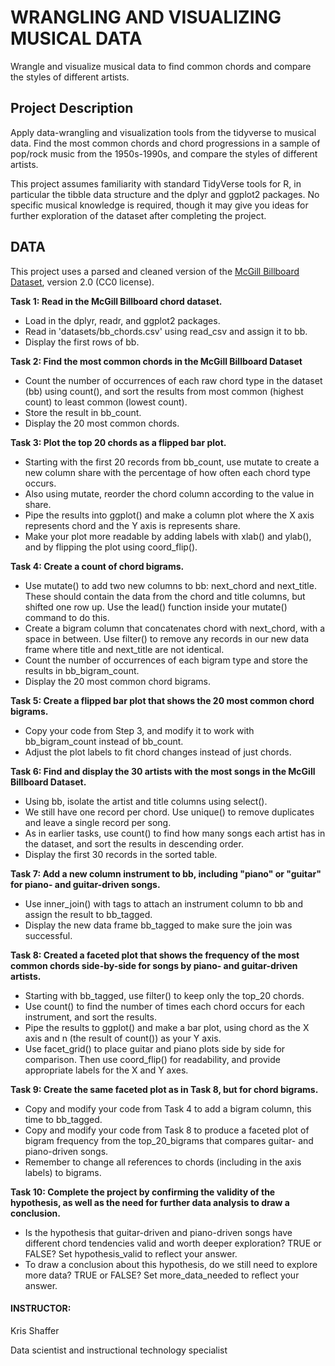 # WRANGLING AND VISUALIZING MUSICAL DATA

Wrangle and visualize musical data to find common chords and compare the styles of different artists.

## Project Description
Apply data-wrangling and visualization tools from the tidyverse to musical data. Find the most common chords and chord progressions in a sample of pop/rock music from the 1950s-1990s, and compare the styles of different artists.

This project assumes familiarity with standard TidyVerse tools for R, in particular the tibble data structure and the dplyr and ggplot2 packages. No specific musical knowledge is required, though it may give you ideas for further exploration of the dataset after completing the project.

## DATA
This project uses a parsed and cleaned version of the [McGill Billboard Dataset](http://ddmal.music.mcgill.ca/research/billboard), version 2.0 (CC0 license).


**Task 1: Read in the McGill Billboard chord dataset.**

- Load in the dplyr, readr, and ggplot2 packages.
- Read in 'datasets/bb_chords.csv' using read_csv and assign it to bb.
- Display the first rows of bb.

**Task 2: Find the most common chords in the McGill Billboard Dataset**

- Count the number of occurrences of each raw chord type in the dataset (bb) using count(), and sort the results from most common (highest count) to least common (lowest count).
- Store the result in bb_count.
- Display the 20 most common chords.

**Task 3: Plot the top 20 chords as a flipped bar plot.**

- Starting with the first 20 records from bb_count, use mutate to create a new column share with the percentage of how often each chord type occurs.
- Also using mutate, reorder the chord column according to the value in share.
- Pipe the results into ggplot() and make a column plot where the X axis represents chord and the Y axis is represents share.
- Make your plot more readable by adding labels with xlab() and ylab(), and by flipping the plot using coord_flip().

**Task 4: Create a count of chord bigrams.**

- Use mutate() to add two new columns to bb: next_chord and next_title. These should contain the data from the chord and title columns, but shifted one row up. Use the lead() function inside your mutate() command to do this.
- Create a bigram column that concatenates chord with next_chord, with a space in between.
Use filter() to remove any records in our new data frame where title and next_title are not identical.
- Count the number of occurrences of each bigram type and store the results in bb_bigram_count.
- Display the 20 most common chord bigrams.

**Task 5: Create a flipped bar plot that shows the 20 most common chord bigrams.**

- Copy your code from Step 3, and modify it to work with bb_bigram_count instead of bb_count.
- Adjust the plot labels to fit chord changes instead of just chords.


**Task 6: Find and display the 30 artists with the most songs in the McGill Billboard Dataset.**

- Using bb, isolate the artist and title columns using select().
- We still have one record per chord. Use unique() to remove duplicates and leave a single record per song.
- As in earlier tasks, use count() to find how many songs each artist has in the dataset, and sort the results in descending order.
- Display the first 30 records in the sorted table.

**Task 7: Add a new column instrument to bb, including "piano" or "guitar" for piano- and guitar-driven songs.**

- Use inner_join() with tags to attach an instrument column to bb and assign the result to bb_tagged.
- Display the new data frame bb_tagged to make sure the join was successful.

**Task 8: Created a faceted plot that shows the frequency of the most common chords side-by-side for songs by piano- and guitar-driven artists.**

- Starting with bb_tagged, use filter() to keep only the top_20 chords.
- Use count() to find the number of times each chord occurs for each instrument, and sort the results.
- Pipe the results to ggplot() and make a bar plot, using chord as the X axis and n (the result of count()) as your Y axis.
- Use facet_grid() to place guitar and piano plots side by side for comparison. Then use coord_flip() for readability, and provide appropriate labels for the X and Y axes.

**Task 9: Create the same faceted plot as in Task 8, but for chord bigrams.**

- Copy and modify your code from Task 4 to add a bigram column, this time to bb_tagged.
- Copy and modify your code from Task 8 to produce a faceted plot of bigram frequency from the top_20_bigrams that compares guitar- and piano-driven songs.
- Remember to change all references to chords (including in the axis labels) to bigrams.

**Task 10: Complete the project by confirming the validity of the hypothesis, as well as the need for further data analysis to draw a conclusion.**

- Is the hypothesis that guitar-driven and piano-driven songs have different chord tendencies valid and worth deeper exploration? TRUE or FALSE? Set hypothesis_valid to reflect your answer.
- To draw a conclusion about this hypothesis, do we still need to explore more data? TRUE or FALSE? Set more_data_needed to reflect your answer.


#### INSTRUCTOR:
Kris Shaffer

Data scientist and instructional technology specialist

